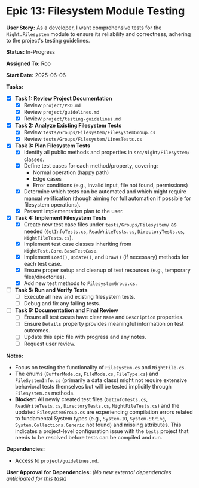 # Epic 13: Filesystem Module Testing

**User Story:** As a developer, I want comprehensive tests for the `Night.Filesystem` module to ensure its reliability and correctness, adhering to the project's testing guidelines.

**Status:** In-Progress

**Assigned To:** Roo

**Start Date:** 2025-06-06

**Tasks:**

-   [x] **Task 1: Review Project Documentation**
    -   [x] Review `project/PRD.md`
    -   [x] Review `project/guidelines.md`
    -   [x] Review `project/testing-guidelines.md`
-   [x] **Task 2: Analyze Existing Filesystem Tests**
    -   [x] Review `tests/Groups/Filesystem/FilesystemGroup.cs`
    -   [x] Review `tests/Groups/Filesystem/LinesTests.cs`
-   [x] **Task 3: Plan Filesystem Tests**
    -   [x] Identify all public methods and properties in `src/Night/Filesystem/` classes.
    -   [x] Define test cases for each method/property, covering:
        -   Normal operation (happy path)
        -   Edge cases
        -   Error conditions (e.g., invalid input, file not found, permissions)
    -   [x] Determine which tests can be automated and which might require manual verification (though aiming for full automation if possible for filesystem operations).
    -   [x] Present implementation plan to the user.
-   [x] **Task 4: Implement Filesystem Tests**
    -   [x] Create new test case files under `tests/Groups/Filesystem/` as needed (`GetInfoTests.cs`, `ReadWriteTests.cs`, `DirectoryTests.cs`, `NightFileTests.cs`).
    -   [x] Implement test case classes inheriting from `NightTest.Core.BaseTestCase`.
    -   [x] Implement `Load()`, `Update()`, and `Draw()` (if necessary) methods for each test case.
    -   [x] Ensure proper setup and cleanup of test resources (e.g., temporary files/directories).
    -   [x] Add new test methods to `FilesystemGroup.cs`.
-   [ ] **Task 5: Run and Verify Tests**
    -   [ ] Execute all new and existing filesystem tests.
    -   [ ] Debug and fix any failing tests.
-   [ ] **Task 6: Documentation and Final Review**
    -   [ ] Ensure all test cases have clear `Name` and `Description` properties.
    -   [ ] Ensure `Details` property provides meaningful information on test outcomes.
    -   [ ] Update this epic file with progress and any notes.
    -   [ ] Request user review.

**Notes:**

-   Focus on testing the functionality of `Filesystem.cs` and `NightFile.cs`.
-   The enums (`BufferMode.cs`, `FileMode.cs`, `FileType.cs`) and `FileSystemInfo.cs` (primarily a data class) might not require extensive behavioral tests themselves but will be tested implicitly through `Filesystem.cs` methods.
-   **Blocker:** All newly created test files (`GetInfoTests.cs`, `ReadWriteTests.cs`, `DirectoryTests.cs`, `NightFileTests.cs`) and the updated `FilesystemGroup.cs` are experiencing compilation errors related to fundamental System types (e.g., `System.IO`, `System.String`, `System.Collections.Generic` not found) and missing attributes. This indicates a project-level configuration issue with the `tests` project that needs to be resolved before tests can be compiled and run.

**Dependencies:**

-   Access to `project/guidelines.md`.

**User Approval for Dependencies:**
*(No new external dependencies anticipated for this task)*